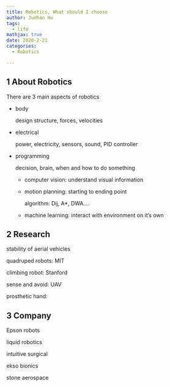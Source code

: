 ```yaml
---
title: Robotics, What should I choose
author: Junhan Hu
tags:
  - life
mathjax: true
date: 2020-2-21 
categories:
  - Robotics

---
```


## 1 About Robotics 

There are 3 main aspects of robotics

* body

  design structure, forces, velocities

* electrical

  power, electricity, sensors, sound, PID controller

* programming

  decision, brain, when and how to do something 

  * computer vision: understand visual information

  * motion planning: starting to ending point 

    algorithm: Dij, A*, DWA….

  * machine learning: interact with environment on it’s own

## 2 Research

stability of aerial vehicles

quadruped robots: MIT 

climbing robot: Stanford

sense and avoid: UAV 

prosthetic hand:

## 3 Company

Epson robots

liquid robotics

intuitive surgical

ekso bionics

stone aerospace